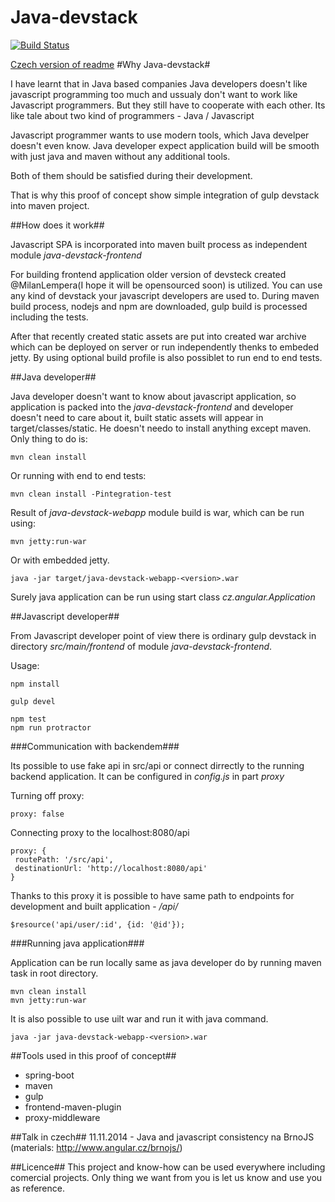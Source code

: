 # Java-devstack #

[![Build Status](https://travis-ci.org/Angular-cz/java-devstack.svg?branch=master)](https://travis-ci.org/Angular-cz/java-devstack)


[Czech version of readme](README_CZ.md)
#Why Java-devstack#

I have learnt that in Java based companies Java developers doesn't like javascript programming too much and ussualy don't want to work like Javascript programmers.
But they still have to cooperate with each other. Its like tale about two kind of programmers - Java / Javascript

Javascript programmer wants to use modern tools, which Java develper doesn't even know.
Java developer expect application build will be smooth with just java and maven without any additional tools.

Both of them should be satisfied during their development.

That is why this proof of concept show simple integration of gulp devstack into maven project.

##How does it work##

Javascript SPA is incorporated into maven built process as independent module *java-devstack-frontend*

For building frontend application older version of devsteck created @MilanLempera(I hope it will be opensourced soon) is utilized. You can use any kind of devstack your javascript developers are used to.
During maven build process, nodejs and npm are downloaded, gulp build is processed including the tests.

After that recently created static assets are put into created war archive which can be deployed on server or run independently thenks to embeded jetty.
By using optional build profile is also possiblet to run end to end tests.

##Java developer##

Java developer doesn't want to know about javascript application, so application is packed into the *java-devstack-frontend* and developer doesn't need to care about it, built static assets will appear in target/classes/static.
He doesn't needo to install anything except maven. Only thing to do is:


```
mvn clean install
```

Or running with end to end tests:


```
mvn clean install -Pintegration-test
```

Result of *java-devstack-webapp* module build is war, which can be run using:

```
mvn jetty:run-war
```

Or with embedded jetty.

```
java -jar target/java-devstack-webapp-<version>.war
```

Surely java application can be run using start class *cz.angular.Application*

##Javascript developer##

From Javascript developer point of view there is ordinary gulp devstack in directory *src/main/frontend* of module *java-devstack-frontend*.

Usage:

```
npm install

gulp devel

npm test
npm run protractor
```

###Communication with backendem###

Its possible to use fake api in src/api or connect dirrectly to the running backend application.
It can be configured in *config.js* in part *proxy*

Turning off proxy:

```
proxy: false
```

Connecting proxy to the localhost:8080/api

```
proxy: {
 routePath: '/src/api',
 destinationUrl: 'http://localhost:8080/api'
}
```

Thanks to this proxy it is possible to have same path to endpoints for development and built application - */api/*

```
$resource('api/user/:id', {id: '@id'});
```

###Running java application###

Application can be run locally same as java developer do by running maven task in root directory.



```
mvn clean install
mvn jetty:run-war
```


It is also possible to use uilt war and run it with java command.


```
java -jar java-devstack-webapp-<version>.war
```


##Tools used in this proof of concept##
 - spring-boot
 - maven
 - gulp
 - frontend-maven-plugin
 - proxy-middleware

##Talk in czech##
11.11.2014 - Java and javascript consistency na BrnoJS (materials: http://www.angular.cz/brnojs/)

##Licence##
This project and know-how can be used everywhere including comercial projects. Only thing we want from you is let us know and use you as reference.
